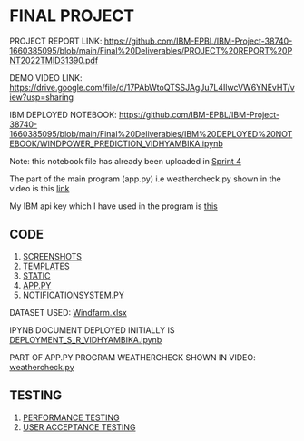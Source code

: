 # FINAL PROJECT
PROJECT REPORT LINK: https://github.com/IBM-EPBL/IBM-Project-38740-1660385095/blob/main/Final%20Deliverables/PROJECT%20REPORT%20PNT2022TMID31390.pdf

DEMO VIDEO LINK: https://drive.google.com/file/d/17PAbWtoQTSSJAgJu7L4IlwcVW6YNEvHT/view?usp=sharing

IBM DEPLOYED NOTEBOOK: https://github.com/IBM-EPBL/IBM-Project-38740-1660385095/blob/main/Final%20Deliverables/IBM%20DEPLOYED%20NOTEBOOK/WINDPOWER_PREDICTION_VIDHYAMBIKA.ipynb

Note: this notebook file has already been uploaded in [Sprint 4](https://github.com/IBM-EPBL/IBM-Project-38740-1660385095/blob/main/Project%20Development%20Phase/Sprint%204/WINDPOWER_PREDICTION_VIDHYAMBIKA.ipynb)

The part of the main program (app.py) i.e weathercheck.py shown in the video is this [link](https://github.com/IBM-EPBL/IBM-Project-38740-1660385095/blob/main/Final%20Deliverables/PART%20OF%20APP_PY%20PROGRAM%20WEATHERCHECK%20SHOWN%20IN%20VIDEO/weathercheck.py)

My IBM api key which I have used in the program is [this](https://github.com/IBM-EPBL/IBM-Project-38740-1660385095/blob/main/Final%20Deliverables/IBM%20API%20KEY.txt)

## CODE
1. [SCREENSHOTS](https://github.com/IBM-EPBL/IBM-Project-38740-1660385095/tree/main/Final%20Deliverables/screenshots)
2. [TEMPLATES](https://github.com/IBM-EPBL/IBM-Project-38740-1660385095/tree/main/Final%20Deliverables/templates)
3. [STATIC](https://github.com/IBM-EPBL/IBM-Project-38740-1660385095/tree/main/Final%20Deliverables/static)
4. [APP.PY](https://github.com/IBM-EPBL/IBM-Project-38740-1660385095/blob/main/Final%20Deliverables/app.py)
5. [NOTIFICATIONSYSTEM.PY](https://github.com/IBM-EPBL/IBM-Project-38740-1660385095/blob/main/Final%20Deliverables/notificationsystem.py)

DATASET USED: [Windfarm.xlsx](https://github.com/IBM-EPBL/IBM-Project-38740-1660385095/tree/main/Final%20Deliverables/DATASET%20USED)

IPYNB DOCUMENT DEPLOYED INITIALLY IS [DEPLOYMENT_S_R_VIDHYAMBIKA.ipynb](https://github.com/IBM-EPBL/IBM-Project-38740-1660385095/blob/main/Final%20Deliverables/IPYNB%20DOCUMENT%20DEPLOYED%20INITIALLY/DEPLOYMENT_S_R_VIDHYAMBIKA.ipynb)

PART OF APP.PY PROGRAM WEATHERCHECK SHOWN IN VIDEO: [weathercheck.py](https://github.com/IBM-EPBL/IBM-Project-38740-1660385095/blob/main/Final%20Deliverables/PART%20OF%20APP_PY%20PROGRAM%20WEATHERCHECK%20SHOWN%20IN%20VIDEO/weathercheck.py)

## TESTING
1. [PERFORMANCE TESTING](https://github.com/IBM-EPBL/IBM-Project-38740-1660385095/tree/main/Final%20Deliverables/Performance%20Testing)
2. [USER ACCEPTANCE TESTING](https://github.com/IBM-EPBL/IBM-Project-38740-1660385095/tree/main/Final%20Deliverables/User%20Acceptance%20Testing)
